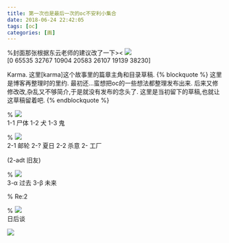 ```yaml
---
title: 第一次也是最后一次的oc不安利小集合
date: 2018-06-24 22:42:05
tags: [oc]
categories: [画]
---
```

%封面那张根据东云老师的建议改了一下><
<a data-fancybox="gallery" href="P032_1.jpeg"><img src="P032_1.jpeg"></a>
<br>
[0 65535 32767 10904 20583 26107 19139 38230]

Karma.
这里[karma]这个故事里的篇章主角和目录草稿.
{% blockquote %}
这里是博客再整理时的里约.
最初还…蛮想把oc的一些想法都整理发布出来.
后来又修修改改,杂乱又不够简介,于是就没有发布的念头了.
这里是当初留下的草稿,也就让这草稿留着吧.
{% endblockquote %}

%
<a data-fancybox="gallery" href="P032_2.png"><img src="P032_2.png"></a>
<br>
1-1 尸体
1-2 犬
1-3 鬼

%
<a data-fancybox="gallery" href="P032_3.png"><img src="P032_3.png"></a>
<br>
2-1 邮轮
2-? 夏日
2-2 杀意
2-  工厂

(2-adt 旧友)

%
<a data-fancybox="gallery" href="P032_4.gif"><img src="P032_4.gif"></a>
<br>
3-α  过去
3-β  未来

%
Re:2

%
<a data-fancybox="gallery" href="P032_5.png"><img src="P032_5.png"></a>
<br>
日后谈

<a data-fancybox="gallery" href="P032_6.jpeg"><img src="P032_6.jpeg"></a>
<br>

